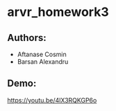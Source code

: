 # arvr_homework3  
## Authors:  
* Aftanase Cosmin
* Barsan Alexandru
## Demo:  
https://youtu.be/4lX3RQKGP6o
